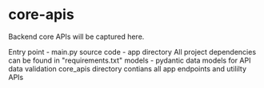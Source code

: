 # core-apis
Backend core APIs will be captured here.

Entry point - main.py
source code - app directory
All project dependencies can be found in "requirements.txt"
models - pydantic data models for API data validation
core_apis directory contians all app endpoints and utililty APIs
